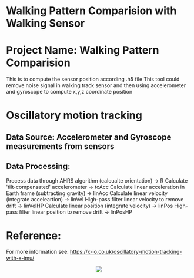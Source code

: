  Walking Pattern Comparision with Walking Sensor
=============================================
# Project Name: Walking Pattern Comparision
  This is to compute the sensor position according .h5 file
  This tool could remove noise signal in walking track sensor and then using accelerometer and gyroscope to compute x,y,z coordinate position

# Oscillatory motion tracking
## Data Source:  Accelerometer and Gyroscope measurements from sensors
## Data Processing:
Process data through AHRS algorithm (calcualte orientation) -> R
Calculate 'tilt-compensated' accelerometer -> tcAcc
Calculate linear acceleration in Earth frame (subtracting gravity) -> linAcc
Calculate linear velocity (integrate acceleartion) -> linVel
High-pass filter linear velocity to remove drift -> linVelHP
Calculate linear position (integrate velocity) -> linPos
High-pass filter linear position to remove drift -> linPosHP

# Reference:
For more information see:
   https://x-io.co.uk/oscillatory-motion-tracking-with-x-imu/

<div align="center">
<img src="https://raw.github.com/xioTechnologies/Oscillatory-Motion-Tracking-With-x-IMU/master/Video%20Screenshot.png"/>
</div>


